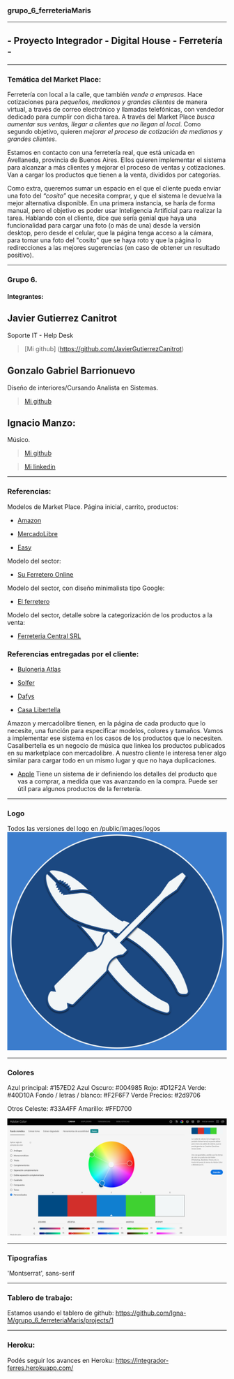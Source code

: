 ### grupo_6_ferreteriaMaris
------------------------------------
## - Proyecto Integrador - Digital House - Ferretería - 
---------------------------

### Temática del Market Place:

Ferretería con local a la calle, que también *vende a empresas*. Hace cotizaciones para *pequeños, medianos y grandes clientes* de manera virtual, a través de correo electrónico y llamadas telefónicas, con vendedor dedicado para cumplir con dicha tarea.
A través del Market Place *busca aumentar sus ventas, llegar a clientes que no llegan al local*. Como segundo objetivo, quieren *mejorar el proceso de cotización de medianos y grandes clientes*.

Estamos en contacto con una ferretería real, que está unicada en Avellaneda, provincia de Buenos Aires. Ellos quieren implementar el sistema para alcanzar a más clientes y mejorar el proceso de ventas y cotizaciones. Van a cargar los productos que tienen a la venta, divididos por categorías.

Como extra, queremos sumar un espacio en el que el cliente pueda enviar una foto del *“cosito”* que necesita comprar, y que el sistema le devuelva la mejor alternativa disponible. En una primera instancia, se haría de forma manual, pero el objetivo es poder usar Inteligencia Artificial para realizar la tarea.
Hablando con el cliente, dice que sería genial que haya una funcionalidad para cargar una foto (o más de una) desde la versión desktop, pero desde el celular, que la página tenga acceso a la cámara, para tomar una foto del "cosito" que se haya roto y que la página lo redirecciones a las mejores sugerencias (en caso de obtener un resultado positivo).

-------------------------------------

### Grupo 6.
#### Integrantes:

## Javier Gutierrez Canitrot
Soporte IT - Help Desk

> [Mi github] (https://github.com/JavierGutierrezCanitrot)

## Gonzalo Gabriel Barrionuevo
Diseño de interiores/Cursando Analista en Sistemas.

> [Mi github](https://github.com/GonzaloGabrielBarrionuevo)

## Ignacio Manzo:
Músico.
> [Mi github](https://github.com/Igna-M)

> [Mi linkedin](https://www.linkedin.com/in/ignacio-manzo/)

-------------------------------------------

### Referencias:
Modelos de Market Place. Página inicial, carrito, productos:

* [Amazon](https://www.amazon.com/)

* [MercadoLibre](https://www.mercadolibre.com.ar/)

* [Easy](https://www.easy.com.ar/)

Modelo del sector:

* [Su Ferretero Online](https://suferreteriaonline.com.ar/)

Modelo del sector, con diseño minimalista tipo Google:

* [El ferretero](https://elferretero.com.ar/)

Modelo del sector, detalle sobre la categorización de los productos a la venta:

* [Ferreteria Central SRL](https://ferreteriacentralsrl.com/productos/)


### Referencias entregadas por el cliente:

* [Buloneria Atlas](https://www.buloneraatlas.com.ar/)

* [Solfer](https://solfer.com.ar/)

* [Dafys](https://dafys.com.ar/)

* [Casa Libertella](https://www.casalibertella.com/)

Amazon y mercadolibre tienen, en la página de cada producto que lo necesite, una función para especificar modelos, colores y tamaños. Vamos a implementar ese sistema en los casos de los productos que lo necesiten.
Casalibertella es un negocio de música que linkea los productos publicados en su marketplace con mercadolibre. A nuestro cliente le interesa tener algo similar para cargar todo en un mismo lugar y que no haya duplicaciones.

* [Apple](https://www.apple.com/)
Tiene un sistema de ir definiendo los detalles del producto que vas a comprar, a medida que vas avanzando en la compra. Puede ser útil para algunos productos de la ferretería.

-------------------------------------------
### Logo
Todos las versiones del logo en /public/images/logos
![Logo](https://github.com/Igna-M/grupo_6_ferreteriaMaris/blob/main/public/images/Logos/LogoCircularHD.jpeg)

- - - - - - - - - - - - - - - - - - - - - - 

### Colores
Azul principal: #157ED2
Azul Oscuro: #004985 
Rojo: #D12F2A
Verde: #40D10A
Fondo / letras / blanco:  #F2F6F7
Verde Precios: #2d9706

Otros
Celeste: #33A4FF
Amarillo: #FFD700

![Paleta de colores](https://github.com/Igna-M/grupo_6_ferreteriaMaris/blob/main/public/images/Paleta_de_Colores.png)

- - - - - - - - - - - - - - - - - - - - - - 

### Tipografías
'Montserrat', sans-serif

-------------------------------------------
### Tablero de trabajo:
Estamos usando el tablero de github:
https://github.com/Igna-M/grupo_6_ferreteriaMaris/projects/1

-------------------------------------------
### Heroku:
Podés seguir los avances en Heroku:
https://integrador-ferres.herokuapp.com/
